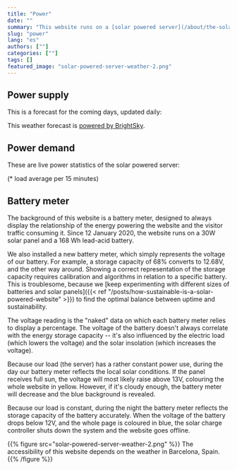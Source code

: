 ```yaml
---
title: "Power"
date: ""
summary: "This website runs on a [solar powered server](/about/the-solar-website) located in Barcelona, and will go off-line during longer periods of bad weather. This page shows live data relating to power supply, power demand, and energy storage."
slug: "power"
lang: "es"
authors: [""]
categories: [""]
tags: []
featured_image: "solar-powered-server-weather-2.png"
---
```


## Power supply

This is a forecast for the coming days, updated daily:
<p class="forecast">
</p>

This weather forecast is [powered by BrightSky](https://brightsky.dev/). 

## Power demand

These are live power statistics of the solar powered server:
<dl id="server">
</dl>

(* load average per 15 minutes)

## Battery meter

The background of this website is a battery meter, designed to always display the relationship of the energy powering the website and the visitor traffic consuming it. Since 12 January 2020, the website runs on a 30W solar panel and a 168 Wh lead-acid battery.

We also installed a new battery meter, which simply represents the voltage of our battery. For example, a storage capacity of 68% converts to 12.68V, and the other way around. Showing a correct representation of the storage capacity requires calibration and algorithms in relation to a specific battery. This is troublesome, because we [keep experimenting with different sizes of batteries and solar panels]({{< ref "/posts/how-sustainable-is-a-solar-powered-website" >}}) to find the optimal balance between uptime and sustainability.

The voltage reading is the "naked" data on which each battery meter relies to display a percentage. The voltage of the battery doesn't always correlate with the energy storage capacity -- it's also influenced by the electric load (which lowers the voltage) and the solar insolation (which increases the voltage). 

Because our load (the server) has a rather constant power use, during the day our battery meter reflects the local solar conditions. If the panel receives full sun, the voltage will most likely raise above 13V, colouring the whole website in yellow. However, if it's cloudy enough, the battery meter will decrease and the blue background is revealed. 


Because our load is constant, during the night the battery meter reflects the storage capacity of the battery accurately. When the voltage of the battery drops below 12V, and the whole page is coloured in blue, the solar charge controller shuts down the system and the website goes offline. 

{{% figure src="solar-powered-server-weather-2.png" %}} The accessibility of this website depends on the weather in Barcelona, Spain. {{% /figure %}}


